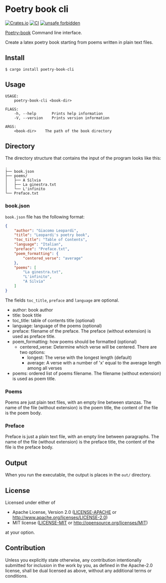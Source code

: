# Poetry book cli

[![Crates.io](https://img.shields.io/crates/v/poetry-book-cli.svg)](https://crates.io/crates/poetry-book-cli)
[![CI](https://github.com/poetry-book/poetry-book-cli/workflows/Rust/badge.svg)](https://github.com/poetry-book/poetry-book-cli/actions)
[![unsafe forbidden](https://img.shields.io/badge/unsafe-forbidden-success.svg)](https://github.com/rust-secure-code/safety-dance/)

[Poetry-book](https://github.com/poetry-book/poetry-book) Command line interface.

Create a latex poetry book starting from poems written in plain text files.

## Install

```
$ cargo install poetry-book-cli
```

## Usage

```
USAGE:
    poetry-book-cli <book-dir>

FLAGS:
    -h, --help       Prints help information
    -V, --version    Prints version information

ARGS:
    <book-dir>    The path of the book directory
```

## Directory

The directory structure that contains the input of the program looks like this:

```
.
├── book.json
├── poems/
│   ├── A Silvia
│   ├── La ginestra.txt
│   └── L'infinito
└── Preface.txt
```

### book.json

`book.json` file has the following format:

```json
{
    "author": "Giacomo Leopardi",
    "title": "Leopardi's poetry book",
    "toc_title": "Table of Contents",
    "language": "Italian",
    "preface": "Preface.txt",
    "poem_formatting": {
        "centered_verse": "average"
    },
    "poems": [
        "La ginestra.txt",
        "L'infinito",
        "A Silvia"
    ]
}
```

The fields `toc_title`, `preface` and `language` are optional.

* author: book author
* title: book title
* toc_title: table of contents title (optional)
* language: language of the poems (optional)
* preface: filename of the preface. The preface (without extension) is used as preface title.
* poem_formatting: how poems should be formatted (optional)
  * centered_verse: Determine which verse will be centered. There are two options:
    * longest: The verse with the longest length (default)
    * average: A verse with a number of 'x' equal to the average length among all verses
* poems: ordered list of poems filename. The filename (without extension) is used as poem title.

### Poems

Poems are just plain text files, with an empty line between stanzas.
The name of the file (without extension) is the poem title, the content of the file is the poem body.

### Preface

Preface is just a plain text file, with an empty line between paragraphs.
The name of the file (without extension) is the preface title, the content of the file is the preface body.

## Output

When you run the executable, the output is places in the `out/` directory.

## License

Licensed under either of

 * Apache License, Version 2.0
   ([LICENSE-APACHE](LICENSE-APACHE) or http://www.apache.org/licenses/LICENSE-2.0)
 * MIT license
   ([LICENSE-MIT](LICENSE-MIT) or http://opensource.org/licenses/MIT)

at your option.

## Contribution

Unless you explicitly state otherwise, any contribution intentionally submitted
for inclusion in the work by you, as defined in the Apache-2.0 license, shall be
dual licensed as above, without any additional terms or conditions.
